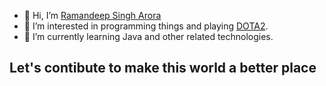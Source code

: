- 👋 Hi, I’m [Ramandeep Singh Arora](https://github.com/MrRdSingh/)
- 👀 I’m interested in programming things and playing [DOTA2](https://www.dota2.com/home/).
- 🌱 I’m currently learning Java and other related technologies. 

## Let's contibute to make this world a better place

<!---
MrRdSingh/MrRdSingh is a ✨ special ✨ repository because its `README.md` (this file) appears on your GitHub profile.
You can click the Preview link to take a look at your changes.
--->
